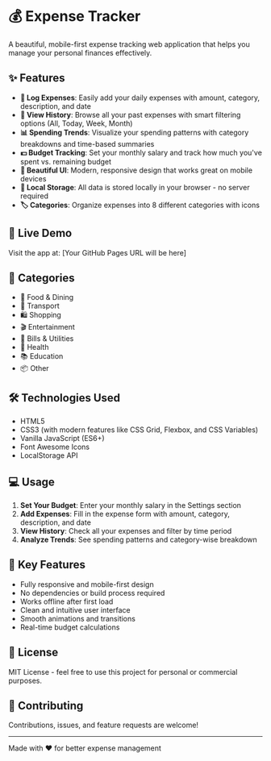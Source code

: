 # 💰 Expense Tracker

A beautiful, mobile-first expense tracking web application that helps you manage your personal finances effectively.

## ✨ Features

- **📝 Log Expenses**: Easily add your daily expenses with amount, category, description, and date
- **📜 View History**: Browse all your past expenses with smart filtering options (All, Today, Week, Month)
- **📊 Spending Trends**: Visualize your spending patterns with category breakdowns and time-based summaries
- **💵 Budget Tracking**: Set your monthly salary and track how much you've spent vs. remaining budget
- **🎨 Beautiful UI**: Modern, responsive design that works great on mobile devices
- **💾 Local Storage**: All data is stored locally in your browser - no server required
- **🏷️ Categories**: Organize expenses into 8 different categories with icons

## 🚀 Live Demo

Visit the app at: [Your GitHub Pages URL will be here]

## 📱 Categories

- 🍔 Food & Dining
- 🚗 Transport
- 🛍️ Shopping
- 🎬 Entertainment
- 📄 Bills & Utilities
- 💊 Health
- 📚 Education
- 📦 Other

## 🛠️ Technologies Used

- HTML5
- CSS3 (with modern features like CSS Grid, Flexbox, and CSS Variables)
- Vanilla JavaScript (ES6+)
- Font Awesome Icons
- LocalStorage API

## 💻 Usage

1. **Set Your Budget**: Enter your monthly salary in the Settings section
2. **Add Expenses**: Fill in the expense form with amount, category, description, and date
3. **View History**: Check all your expenses and filter by time period
4. **Analyze Trends**: See spending patterns and category-wise breakdown

## 🎯 Key Features

- Fully responsive and mobile-first design
- No dependencies or build process required
- Works offline after first load
- Clean and intuitive user interface
- Smooth animations and transitions
- Real-time budget calculations

## 📝 License

MIT License - feel free to use this project for personal or commercial purposes.

## 🤝 Contributing

Contributions, issues, and feature requests are welcome!

---

Made with ❤️ for better expense management
